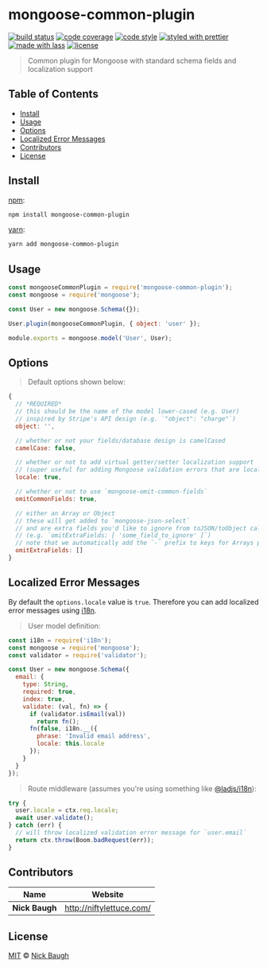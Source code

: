 # mongoose-common-plugin

[![build status](https://img.shields.io/travis/ladjs/mongoose-common-plugin.svg)](https://travis-ci.org/ladjs/mongoose-common-plugin)
[![code coverage](https://img.shields.io/codecov/c/github/ladjs/mongoose-common-plugin.svg)](https://codecov.io/gh/ladjs/mongoose-common-plugin)
[![code style](https://img.shields.io/badge/code_style-XO-5ed9c7.svg)](https://github.com/sindresorhus/xo)
[![styled with prettier](https://img.shields.io/badge/styled_with-prettier-ff69b4.svg)](https://github.com/prettier/prettier)
[![made with lass](https://img.shields.io/badge/made_with-lass-95CC28.svg)](https://lass.js.org)
[![license](https://img.shields.io/github/license/ladjs/mongoose-common-plugin.svg)](<>)

> Common plugin for Mongoose with standard schema fields and localization support


## Table of Contents

* [Install](#install)
* [Usage](#usage)
* [Options](#options)
* [Localized Error Messages](#localized-error-messages)
* [Contributors](#contributors)
* [License](#license)


## Install

[npm][]:

```sh
npm install mongoose-common-plugin
```

[yarn][]:

```sh
yarn add mongoose-common-plugin
```


## Usage

```js
const mongooseCommonPlugin = require('mongoose-common-plugin');
const mongoose = require('mongoose');

const User = new mongoose.Schema({});

User.plugin(mongooseCommonPlugin, { object: 'user' });

module.exports = mongoose.model('User', User);
```


## Options

> Default options shown below:

```js
{
  // *REQUIRED*
  // this should be the name of the model lower-cased (e.g. User)
  // inspired by Stripe's API design (e.g. `"object": "charge"`)
  object: '',

  // whether or not your fields/database design is camelCased
  camelCase: false,

  // whether or not to add virtual getter/setter localization support
  // (super useful for adding Mongoose validation errors that are localized)
  locale: true,

  // whether or not to use `mongoose-omit-common-fields`
  omitCommonFields: true,

  // either an Array or Object
  // these will get added to `mongoose-json-select`
  // and are extra fields you'd like to ignore from toJSON/toObject calls
  // (e.g. `omitExtraFields: [ 'some_field_to_ignore' ]`)
  // note that we automatically add the `-` prefix to keys for Arrays passed
  omitExtraFields: []
}
```


## Localized Error Messages

By default the `options.locale` value is `true`. Therefore you can add localized error messages using [i18n][].

> User model definition:

```js
const i18n = require('i18n');
const mongoose = require('mongoose');
const validator = require('validator');

const User = new mongoose.Schema({
  email: {
    type: String,
    required: true,
    index: true,
    validate: (val, fn) => {
      if (validator.isEmail(val))
        return fn();
      fn(false, i18n.__({
        phrase: 'Invalid email address',
        locale: this.locale
      });
    }
  }
});
```

> Route middleware (assumes you're using something like [@ladjs/i18n][ladjs-i18n]):

```js
try {
  user.locale = ctx.req.locale;
  await user.validate();
} catch (err) {
  // will throw localized validation error message for `user.email`
  return ctx.throw(Boom.badRequest(err));
}
```


## Contributors

| Name           | Website                    |
| -------------- | -------------------------- |
| **Nick Baugh** | <http://niftylettuce.com/> |


## License

[MIT](LICENSE) © [Nick Baugh](http://niftylettuce.com/)


## 

[npm]: https://www.npmjs.com/

[yarn]: https://yarnpkg.com/

[i18n]: https://github.com/mashpie/i18n-node

[ladjs-i18n]: https://github.com/ladjs/i18n

